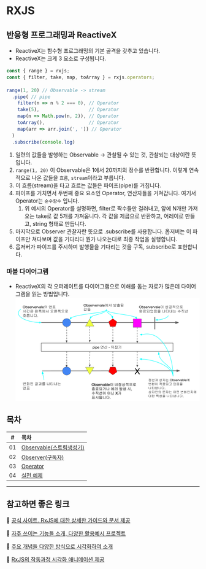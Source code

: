 # RXJS

## 반응형 프로그래밍과 ReactiveX

- ReactiveX는 함수형 프로그래밍의 기본 골격을 갖추고 있습니다.
- ReactiveX는 크게 3 요소로 구성됩니다.
```javascript
const { range } = rxjs;
const { filter, take, map, toArray } = rxjs.operators;

range(1, 20) // Observable -> stream
  .pipe( // pipe
    filter(n => n % 2 === 0), // Operator
    take(5),                  // Operator
    map(n => Math.pow(n, 2)), // Operator
    toArray(),                // Operator
    map(arr => arr.join(', ')) // Operator
  )
  .subscribe(console.log)
```
1. 일련의 값들을 발행하는 Observable -> 관찰될 수 있는 것, 관찰되는 대상이란 뜻입니다.
2. `range(1, 20)` 이 Observable은 1에서 20까지의 정수를 반환합니다. 이렇게 연속적으로 나온 값들을 `흐름`, `stream`이라고 부릅니다.
3. 이 흐름(stream)을 타고 흐르는 값들은 파이프(pipe)를 거칩니다.
4. 파이프를 거치면서 두번째 중요 요소인 Operator, 연산자들을 거쳐갑니다. 여기서 Operator는 `순수함수` 입니다.
   1. 위 예시의 Operator를 설명하면, filter로 짝수들만 걸러내고, 앞에 N개만 가져오는 take로 값 5개를 가져옵니다. 각 값을 제곱으로 반환하고, 어레이로 만들고, string 형태로 만듭니다.
5. 마지막으로 Observer 관찰자란 뜻으로 .subscribe를 사용합니다. 옵저버는 이 파이프만 쳐다보며 값을 기다리다 뭔가 나오는대로 최종 작업을 실행합니다.
6. 옵저버가 파이프를 주시하며 발행물을 기다리는 것을 구독, subscribe로 표현합니다.

### 마블 다이어그램
- ReactiveX의 각 오퍼레이트를 다이어그램으로 이해를 돕는 자료가 많은데 다이어그램을 읽는 방법입니다.
  ![](./마블다이어그램.png)

## 목차

|  #  | 목차                                      |
| :-: | :------------------------------------------- |
| 01  | [Observable(스트림생성기)](./Stream/README.md)     |
| 02  | [Observer(구독자)](./Observer/README.md)     |
| 03  | [Operator](./Operator/README.md)     |
| 04  | [실전 예제](./Practice/README.md)     |
---
## 참고하면 좋은 링크

🔗 [공식 사이트. RxJS에 대한 상세한 가이드와 문서 제공](https://rxjs-dev.firebaseapp.com/guide/overview)


🔗 [자주 쓰이는 기능들 소개, 다양한 활용예시 프로젝트](https://www.learnrxjs.io/)


🔗 [주요 개념들 다양한 방식으로 시각화하여 소개](https://reactive.how/)


🔗 [RxJS의 작동과정 시각화 애니메이션 제공](https://rxviz.com/)

